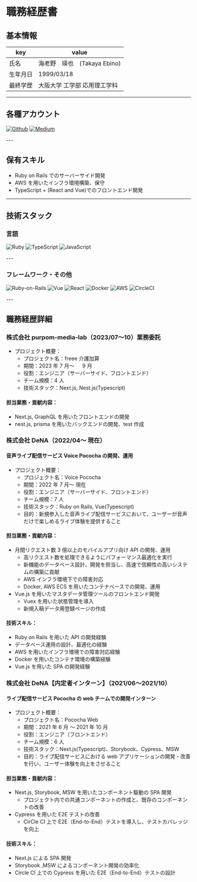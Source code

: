 # 職務経歴書

## 基本情報

| key      | value                        |
| -------- | ---------------------------- |
| 氏名     | 海老野　瑛也　(Takaya Ebino) |
| 生年月日 | 1999/03/18                   |
| 最終学歴 | 大阪大学 工学部 応用理工学科 |

---

## 各種アカウント

<p>
  <a href="https://github.com/takaya787" target="_blank"><img alt="Github" src="https://img.shields.io/badge/takaya787-%2312100E.svg?&style=flat-square&logo=Github&logoColor=white" /></a>
  <a href="https://qiita.com/takaya787" target="_blank"><img alt="Medium" src="https://img.shields.io/badge/takaya787-55C500.svg?&style=flat-square&logo=qiita&logoColor=white" /></a>
</p>
---

## 保有スキル

- Ruby on Rails でのサーバーサイド開発
- AWS を用いたインフラ環境構築、保守
- TypeScript + (React and Vue)でのフロントエンド開発

---

## 技術スタック

### 言語

<p>
  <img alt="Ruby" src="https://img.shields.io/badge/-Ruby-CC342D?style=flat-square&logo=Ruby&logoColor=white" />
  <img alt="TypeScript" src="https://img.shields.io/badge/-TypeScript-007ACC?style=flat-square&logo=typescript&logoColor=white" />
  <img alt="JavaScript" src="https://img.shields.io/badge/-JavaScript-F7DF1E?style=flat-square&logo=JavaScript&logoColor=white" />
</p>
---

### フレームワーク・その他

<p>
  <img alt="Ruby-on-Rails" src="https://img.shields.io/badge/-Rails-CC0000?style=flat-square&logo=Ruby-on-Rails&logoColor=white" />
  <img alt="Vue" src="https://img.shields.io/badge/-Vue.js-4FC08D?style=flat-square&logo=Vue.js&logoColor=white" />
  <img alt="React" src="https://img.shields.io/badge/-React-45b8d8?style=flat-square&logo=react&logoColor=white" />
  <img alt="Docker" src="https://img.shields.io/badge/-Docker-46a2f1?style=flat-square&logo=docker&logoColor=white" />
  <img alt="AWS" src="https://img.shields.io/badge/AWS-%23FF9900.svg?logo=amazon-aws&style=flat" />
  <img alt="CircleCI" src="https://img.shields.io/badge/CircleCI-%23161616.svg?logo=circleci&style=flat" />
</p>
---

## 職務経歴詳細

### 株式会社 purpom-media-lab（2023/07〜10）業務委託

- プロジェクト概要：
  - プロジェクト名：freee 介護加算
  - 期間：2023 年 7 月〜 　 9 月
  - 役割：エンジニア（サーバーサイド、フロントエンド）
  - チーム規模：4 人
  - 技術スタック：Next.js, Nest.js(Typescript)

#### 担当業務・貢献内容：

- Next.js, GraphQL を用いたフロントエンドの開発
- nest.js, prisma を用いたバックエンドの開発、test 作成

### 株式会社 DeNA（2022/04〜 現在）

#### 音声ライブ配信サービス Voice Pococha の開発、運用

- プロジェクト概要：
  - プロジェクト名：Voice Pococha
  - 期間：2022 年 7 月〜 現在
  - 役割：エンジニア（サーバーサイド、フロントエンド）
  - チーム規模：7 人
  - 技術スタック：Ruby on Rails, Vue(Typescript)
  - 目的：新規参入した音声ライブ配信サービスにおいて、ユーザーが音声だけで楽しめるライブ体験を提供すること

#### 担当業務・貢献内容：

- 月間リクエスト数 3 億以上のモバイルアプリ向け API の開発、運用
  - 高リクエスト数を処理できるようにパフォーマンス最適化を実行
  - 新機能のデータベース設計、開発を担当し、高速で信頼性の高いシステムの構築に貢献
  - AWS インフラ環境下での障害対応
  - Docker, AWS ECS を用いたコンテナベースでの開発、運用
- Vue.js を用いたマスタデータ管理ツールのフロントエンド開発
  - Vuex を用いた状態管理を導入
  - 新規入稿データ用登録ページの作成

#### 技術スキル：

- Ruby on Rails を用いた API の開発経験
- データベース運用の設計、最適化の経験
- AWS を用いたインフラ環境での障害対応経験
- Docker を用いたコンテナ環境の構築経験
- Vue.js を用いた SPA の開発経験

### 株式会社 DeNA【内定者インターン】（2021/06〜2021/10）

#### ライブ配信サービス Pococha の web チームでの開発インターン

- プロジェクト概要：
  - プロジェクト名：Pococha Web
  - 期間：2021 年 6 月 〜 2021 年 10 月
  - 役割：エンジニア（フロントエンド）
  - チーム規模：6 人
  - 技術スタック：Next.js(Typescript)、Storybook、Cypress、MSW
  - 目的：ライブ配信サービスにおける web アプリケーションの開発・改善を行い、ユーザー体験を向上をさせること

#### 担当業務・貢献内容：

- Next.js, Storybook, MSW を用いたコンポーネント駆動の SPA 開発
  - プロジェクト内での共通コンポーネントの作成と、既存のコンポーネントの改善
- Cypress を用いた E2E テストの改善
  - CirCle CI 上で E2E（End-to-End）テストを導入し、テストカバレッジを向上

#### 技術スキル：

- Next.js による SPA 開発
- Storybook ,MSW によるコンポーネント開発の効率化
- Circle CI 上での Cypress を用いた E2E（End-to-End）テストの設計
